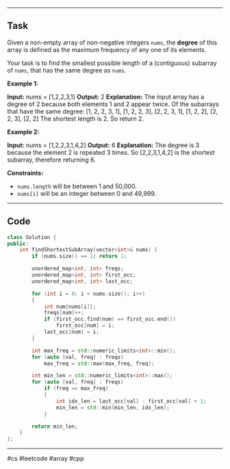 ___
## Task
Given a non-empty array of non-negative integers `nums`, the **degree** of this array is defined as the maximum frequency of any one of its elements.

Your task is to find the smallest possible length of a (contiguous) subarray of `nums`, that has the same degree as `nums`.

**Example 1:**

**Input:** nums = [1,2,2,3,1]
**Output:** 2
**Explanation:** 
The input array has a degree of 2 because both elements 1 and 2 appear twice.
Of the subarrays that have the same degree:
[1, 2, 2, 3, 1], [1, 2, 2, 3], [2, 2, 3, 1], [1, 2, 2], [2, 2, 3], [2, 2]
The shortest length is 2. So return 2.

**Example 2:**

**Input:** nums = [1,2,2,3,1,4,2]
**Output:** 6
**Explanation:** 
The degree is 3 because the element 2 is repeated 3 times.
So [2,2,3,1,4,2] is the shortest subarray, therefore returning 6.

**Constraints:**

- `nums.length` will be between 1 and 50,000.
- `nums[i]` will be an integer between 0 and 49,999.
___
## Code
```cpp
class Solution {
public:
    int findShortestSubArray(vector<int>& nums) {
        if (nums.size() == 1) return 1;

        unordered_map<int, int> freqs;
        unordered_map<int, int> first_occ;
        unordered_map<int, int> last_occ;

        for (int i = 0; i < nums.size(); i++)
        {
            int num{nums[i]};
            freqs[num]++;
            if (first_occ.find(num) == first_occ.end())
                first_occ[num] = i;
            last_occ[num] = i;
        }

        int max_freq = std::numeric_limits<int>::min();
        for (auto [val, freq] : freqs)
            max_freq = std::max(max_freq, freq);

        int min_len = std::numeric_limits<int>::max();
        for (auto [val, freq] : freqs)
            if (freq == max_freq)
            {
                int idx_len = last_occ[val] - first_occ[val] + 1;
                min_len = std::min(min_len, idx_len);
            }

        return min_len;
    }
};
```
___
#cs #leetcode #array #cpp